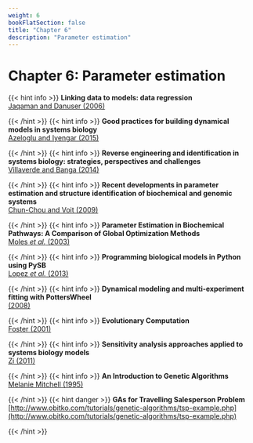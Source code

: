```yaml
---
weight: 6
bookFlatSection: false
title: "Chapter 6"
description: "Parameter estimation"
---
```


# Chapter 6: Parameter estimation

{{< hint info >}}
**Linking data to models: data regression**   
[Jaqaman and Danuser (2006)](http://doi.org/)


{{< /hint >}}
{{< hint info >}}
**Good practices for building dynamical models in systems biology**   
[Azeloglu and Iyengar (2015)](http://doi.org/)


{{< /hint >}}
{{< hint info >}}
**Reverse engineering and identification in systems biology: strategies, perspectives and challenges**   
[Villaverde and Banga (2014)](http://doi.org/)


{{< /hint >}}
{{< hint info >}}
**Recent developments in parameter estimation and structure identification of biochemical and genomic systems**   
[Chun-Chou and Voit (2009)](http://doi.org/)


{{< /hint >}}
{{< hint info >}}
**Parameter Estimation in Biochemical Pathways: A Comparison of Global Optimization Methods**   
[Moles _et al._ (2003)](http://doi.org/)


{{< /hint >}}
{{< hint info >}}
**Programming biological models in Python using PySB**   
[Lopez _et al._ (2013)](http://doi.org/)


{{< /hint >}}
{{< hint info >}}
**Dynamical modeling and multi-experiment fitting with PottersWheel**   
[ (2008)](http://doi.org/)


{{< /hint >}}
{{< hint info >}}
**Evolutionary Computation**   
[Foster (2001)](http://doi.org/)


{{< /hint >}}
{{< hint info >}}
**Sensitivity analysis approaches applied to systems biology models**   
[Zi (2011)](http://doi.org/)


{{< /hint >}}
{{< hint info >}}
**An Introduction to Genetic Algorithms**   
[Melanie Mitchell (1995)](http://doi.org/)


{{< /hint >}}
{{< hint danger >}}
**GAs for Travelling Salesperson Problem**   
[http://www.obitko.com/tutorials/genetic-algorithms/tsp-example.php](http://www.obitko.com/tutorials/genetic-algorithms/tsp-example.php)


{{< /hint >}}
